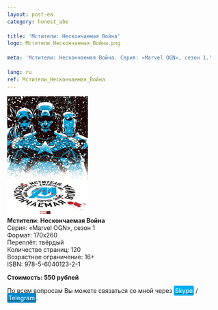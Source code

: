 ```yaml
---
layout: post-ea
category: honest_abe

title: 'Мстители: Нескончаемая Война'
logo: Мстители_Нескончаемая_Война.png

meta: 'Мстители: Нескончаемая Война. Серия: «Marvel OGN», сезон 1.'

lang: ru
ref: Мстители_Нескончаемая_Война
---
```


<a data-fancybox="gallery" href="/img/honest_abe/Мстители_Нескончаемая_Война.png"><img src="/img/honest_abe/Мстители_Нескончаемая_Война.png" alt=""></a>  
**Мстители: Нескончаемая Война**  
Серия: «Marvel OGN», сезон 1  
Формат: 170х260  
Переплёт: твёрдый  
Количество страниц: 120  
Возрастное ограничение: 16+  
ISBN: 978-5-6040123-2-1

**Стоимость: 550 рублей**

По всем вопросам Вы можете связаться со мной через <a href="skype:chutkoy89?call" target="_blank"><span style="background-color:#00aff0; color:white; padding:3px; border-radius: 3px">Skype</span></a> / <a href="https://t.me/chutkoy" target="_blank"><span style="background-color:#0088cc; color:white; padding:3px; border-radius: 3px">Telegram</span></a>.
